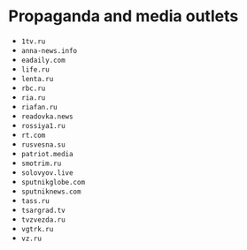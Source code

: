 # Propaganda and media outlets

- `1tv.ru`
- `anna-news.info`
- `eadaily.com`
- `life.ru`
- `lenta.ru`
- `rbc.ru`
- `ria.ru`
- `riafan.ru`
- `readovka.news`
- `rossiya1.ru`
- `rt.com`
- `rusvesna.su`
- `patriot.media`
- `smotrim.ru`
- `solovyov.live`
- `sputnikglobe.com`
- `sputniknews.com`
- `tass.ru`
- `tsargrad.tv`
- `tvzvezda.ru`
- `vgtrk.ru`
- `vz.ru`

